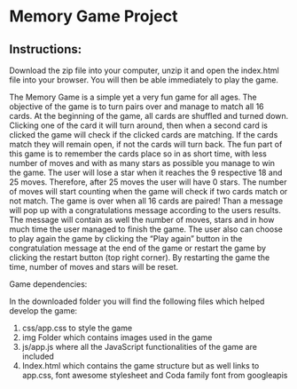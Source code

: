 # Memory Game Project

## Instructions:

Download the zip file into your computer, unzip it and open the index.html file into your browser.
You will then be able immediately to play the game.

The Memory Game is a simple yet a very fun game for all ages. The objective of the game is to turn pairs over and manage to match all 16 cards. At the beginning of the game, all cards are shuffled and turned down. Clicking one of the card it will turn around, then when a second card is clicked the game will check if the clicked cards are matching. If the cards match they will remain open, if not the cards will turn back. The fun part of this game is to remember the cards place so in as short time, with less number of moves and with as many stars as possible you manage to win the game.
The user will lose a star when it reaches the 9 respective 18 and 25 moves. Therefore, after 25 moves the user will have 0 stars. The number of moves will start counting when the game will check if two cards match or not match.
The game is over when all 16 cards are paired! Than a message will pop up with a congratulations message according to the users results. The message will contain as well the number of moves, stars and in how much time the user managed to finish the game.
The user also can choose to play again the game by clicking the “Play again” button in the congratulation message at the end of the game or restart the game by clicking the restart button (top right corner). By restarting the game the time, number of moves and stars will be reset.

Game dependencies:

In the downloaded folder you will find the following files which helped develop the game:
1.	css/app.css to style the game
2.	img Folder which contains images used in the game
3.	js/app.js where all the JavaScript functionalities of the game are included
4.	Index.html which contains the game structure but as well links to app.css, font awesome stylesheet and Coda family font from googleapis